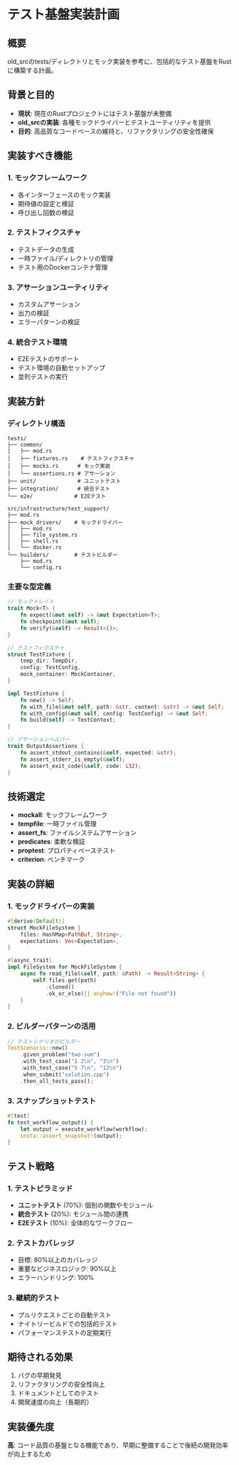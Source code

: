 # テスト基盤実装計画

## 概要
old_srcのtests/ディレクトリとモック実装を参考に、包括的なテスト基盤をRustに構築する計画。

## 背景と目的
- **現状**: 現在のRustプロジェクトにはテスト基盤が未整備
- **old_srcの実装**: 各種モックドライバーとテストユーティリティを提供
- **目的**: 高品質なコードベースの維持と、リファクタリングの安全性確保

## 実装すべき機能

### 1. モックフレームワーク
- 各インターフェースのモック実装
- 期待値の設定と検証
- 呼び出し回数の検証

### 2. テストフィクスチャ
- テストデータの生成
- 一時ファイル/ディレクトリの管理
- テスト用のDockerコンテナ管理

### 3. アサーションユーティリティ
- カスタムアサーション
- 出力の検証
- エラーパターンの検証

### 4. 統合テスト環境
- E2Eテストのサポート
- テスト環境の自動セットアップ
- 並列テストの実行

## 実装方針

### ディレクトリ構造
```
tests/
├── common/
│   ├── mod.rs
│   ├── fixtures.rs    # テストフィクスチャ
│   ├── mocks.rs      # モック実装
│   └── assertions.rs # アサーション
├── unit/             # ユニットテスト
├── integration/      # 統合テスト
└── e2e/             # E2Eテスト

src/infrastructure/test_support/
├── mod.rs
├── mock_drivers/    # モックドライバー
│   ├── mod.rs
│   ├── file_system.rs
│   ├── shell.rs
│   └── docker.rs
└── builders/        # テストビルダー
    ├── mod.rs
    └── config.rs
```

### 主要な型定義
```rust
// モックトレイト
trait Mock<T> {
    fn expect(&mut self) -> &mut Expectation<T>;
    fn checkpoint(&mut self);
    fn verify(&self) -> Result<()>;
}

// テストフィクスチャ
struct TestFixture {
    temp_dir: TempDir,
    config: TestConfig,
    mock_container: MockContainer,
}

impl TestFixture {
    fn new() -> Self;
    fn with_file(&mut self, path: &str, content: &str) -> &mut Self;
    fn with_config(&mut self, config: TestConfig) -> &mut Self;
    fn build(self) -> TestContext;
}

// アサーションヘルパー
trait OutputAssertions {
    fn assert_stdout_contains(&self, expected: &str);
    fn assert_stderr_is_empty(&self);
    fn assert_exit_code(&self, code: i32);
}
```

## 技術選定
- **mockall**: モックフレームワーク
- **tempfile**: 一時ファイル管理
- **assert_fs**: ファイルシステムアサーション
- **predicates**: 柔軟な検証
- **proptest**: プロパティベーステスト
- **criterion**: ベンチマーク

## 実装の詳細

### 1. モックドライバーの実装
```rust
#[derive(Default)]
struct MockFileSystem {
    files: HashMap<PathBuf, String>,
    expectations: Vec<Expectation>,
}

#[async_trait]
impl FileSystem for MockFileSystem {
    async fn read_file(&self, path: &Path) -> Result<String> {
        self.files.get(path)
            .cloned()
            .ok_or_else(|| anyhow!("File not found"))
    }
}
```

### 2. ビルダーパターンの活用
```rust
// テストシナリオのビルダー
TestScenario::new()
    .given_problem("two-sum")
    .with_test_case("1 2\n", "3\n")
    .with_test_case("5 7\n", "12\n")
    .when_submit("solution.cpp")
    .then_all_tests_pass();
```

### 3. スナップショットテスト
```rust
#[test]
fn test_workflow_output() {
    let output = execute_workflow(workflow);
    insta::assert_snapshot!(output);
}
```

## テスト戦略

### 1. テストピラミッド
- **ユニットテスト** (70%): 個別の関数やモジュール
- **統合テスト** (20%): モジュール間の連携
- **E2Eテスト** (10%): 全体的なワークフロー

### 2. テストカバレッジ
- 目標: 80%以上のカバレッジ
- 重要なビジネスロジック: 90%以上
- エラーハンドリング: 100%

### 3. 継続的テスト
- プルリクエストごとの自動テスト
- ナイトリービルドでの包括的テスト
- パフォーマンステストの定期実行

## 期待される効果
1. バグの早期発見
2. リファクタリングの安全性向上
3. ドキュメントとしてのテスト
4. 開発速度の向上（長期的）

## 実装優先度
**高**: コード品質の基盤となる機能であり、早期に整備することで後続の開発効率が向上するため